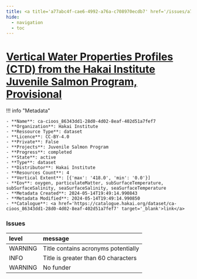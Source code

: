 ```yaml
---
title: <a title='a77abc4f-cae6-4992-a76a-c708970ecdb7' href='/issues/a77abc4f-cae6-4992-a76a-c708970ecdb7/' target='_blank'>Vertical Water Properties Profiles (CTD) from the Hakai Institute Juvenile Salmon Program, Provisional</a>
hide:
  - navigation
  - toc
---
```


# <a title='a77abc4f-cae6-4992-a76a-c708970ecdb7' href='/issues/a77abc4f-cae6-4992-a76a-c708970ecdb7/' target='_blank'>Vertical Water Properties Profiles (CTD) from the Hakai Institute Juvenile Salmon Program, Provisional</a>

<div id='map'></div>

!!! info "Metadata"
    
    - **Name**: ca-cioos_86343dd1-28d0-4d02-8eaf-402d51a7fef7 
    - **Organization**: Hakai Institute 
    - **Ressource Type**: dataset 
    - **Licence**: CC-BY-4.0 
    - **Private**: False 
    - **Projects**: Juvenile Salmon Program 
    - **Progress**: completed 
    - **State**: active 
    - **Type**: dataset 
    - **Distributor**: Hakai Institute 
    - **Resources Count**: 4 
    - **Vertical Extent**: [{'max': '418.0', 'min': '0.0'}] 
    - **Eov**: oxygen, particulateMatter, subSurfaceTemperature, subSurfaceSalinity, seaSurfaceSalinity, seaSurfaceTemperature 
    - **Metadata Created**: 2024-05-14T19:49:14.990843 
    - **Metadata Modified**: 2024-05-14T19:49:14.990850 
    - **Catalogue**: <a href='https://catalogue.hakai.org/dataset/ca-cioos_86343dd1-28d0-4d02-8eaf-402d51a7fef7' target='_blank'>link</a> 

### Issues

| level   | message                             |
|:--------|:------------------------------------|
| WARNING | Title contains acronyms potentially |
| INFO    | Title is greater than 60 characters |
| WARNING | No funder                           |

<script>
   document.addEventListener("DOMContentLoaded", function() {
    var map = L.map('map').setView([51.505, -125.09], 5);
    L.tileLayer('https://tile.openstreetmap.org/{z}/{x}/{y}.png', {
        maxZoom: 19,
        attribution: '&copy; <a href="http://www.openstreetmap.org/copyright">OpenStreetMap</a>'
    }).addTo(map);
    var geojsonFeature = {
        "type": "Feature",
        "properties": {
            "name" : "<a title='a77abc4f-cae6-4992-a76a-c708970ecdb7' href='/issues/a77abc4f-cae6-4992-a76a-c708970ecdb7/' target='_blank'>Vertical Water Properties Profiles (CTD) from the Hakai Institute Juvenile Salmon Program, Provisional</a>"
        },
        "geometry": {'type': 'Polygon', 'coordinates': [[[-127.2, 49.92], [-124.6, 49.92], [-124.6, 50.8], [-127.2, 50.8], [-127.2, 49.92]]]}
    }
    L.geoJSON(geojsonFeature).addTo(map);
   })
</script>